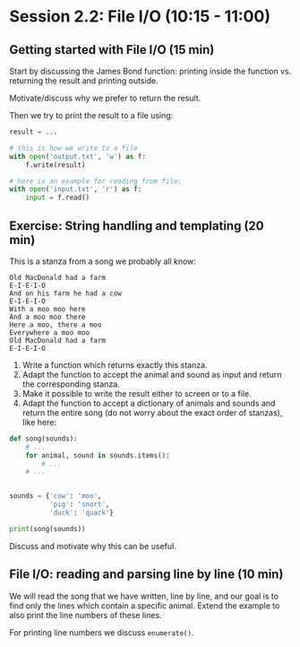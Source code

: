 

# Session 2.2: File I/O (10:15 - 11:00)


## Getting started with File I/O (15 min)

Start by discussing the James Bond function: printing inside the function vs.
returning the result and printing outside.

Motivate/discuss why we prefer to return the result.

Then we try to print the result to a file using:

```python
result = ...

# this is how we write to a file
with open('output.txt', 'w') as f:
    f.write(result)

# here is an example for reading from file:
with open('input.txt', 'r') as f:
    input = f.read()
```


## Exercise: String handling and templating (20 min)

This is a stanza from a song we probably all know:
```
Old MacDonald had a farm
E-I-E-I-O
And on his farm he had a cow
E-I-E-I-O
With a moo moo here
And a moo moo there
Here a moo, there a moo
Everywhere a moo moo
Old MacDonald had a farm
E-I-E-I-O
```

1. Write a function which returns exactly this stanza.
2. Adapt the function to accept the animal and sound as input and return the corresponding stanza.
3. Make it possible to write the result either to screen or to a file.
4. Adapt the function to accept a dictionary of animals and sounds and
   return the entire song (do not worry about the exact order of stanzas), like here:

```python
def song(sounds):
    # ...
    for animal, sound in sounds.items():
        # ...
    # ...


sounds = {'cow': 'moo',
          'pig': 'snort',
          'duck': 'quack'}

print(song(sounds))
```

Discuss and motivate why this can be useful.


## File I/O: reading and parsing line by line (10 min)

We will read the song that we have written, line by line,
and our goal is to find only the lines which contain a specific animal.
Extend the example to also print the line numbers of these lines.

For printing line numbers we discuss `enumerate()`.
